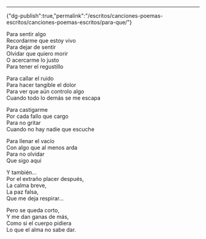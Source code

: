 ---
{"dg-publish":true,"permalink":"/escritos/canciones-poemas-escritos/canciones-poemas-escritos/para-que/"}

 

Para sentir algo  
Recordarme que estoy vivo  
Para dejar de sentir  
Olvidar que quiero morir  
O acercarme lo justo  
Para tener el regustillo

Para callar el ruido  
Para hacer tangible el dolor  
Para ver que aún controlo algo  
Cuando todo lo demás se me escapa

Para castigarme  
Por cada fallo que cargo  
Para no gritar  
Cuando no hay nadie que escuche

Para llenar el vacío  
Con algo que al menos arda  
Para no olvidar  
Que sigo aquí

Y también…  
Por el extraño placer después,  
La calma breve,  
La paz falsa,  
Que me deja respirar…

Pero se queda corto,  
Y me dan ganas de más,  
Como si el cuerpo pidiera  
Lo que el alma no sabe dar.
